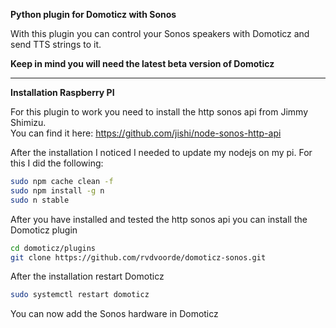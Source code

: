 <b>Python plugin for Domoticz with Sonos</b>

With this plugin you can control your Sonos speakers with Domoticz and send TTS strings to it.

<b>Keep in mind you will need the latest beta version of Domoticz</b>
<hr/>

<b>Installation Raspberry PI</b>

For this plugin to work you need to install the http sonos api from Jimmy Shimizu.<br/>
You can find it here: https://github.com/jishi/node-sonos-http-api

After the installation I noticed I needed to update my nodejs on my pi. For this I did the following:
```bash
sudo npm cache clean -f
sudo npm install -g n
sudo n stable
```

After you have installed and tested the http sonos api you can install the Domoticz plugin
```bash
cd domoticz/plugins
git clone https://github.com/rvdvoorde/domoticz-sonos.git
```
After the installation restart Domoticz
```bash
sudo systemctl restart domoticz
```

You can now add the Sonos hardware in Domoticz


